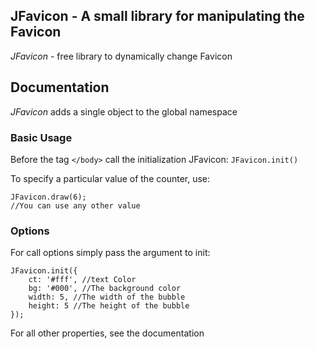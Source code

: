 ## JFavicon - A small library for manipulating the Favicon
*JFavicon* - free library to dynamically change Favicon

## Documentation
*JFavicon* adds a single object to the global namespace

### Basic Usage
Before the tag `</body>` call the initialization JFavicon: `JFavicon.init()`

To specify a particular value of the counter, use:

	JFavicon.draw(6);
	//You can use any other value
	
### Options
For call options simply pass the argument to init:

	JFavicon.init({
		ct: '#fff', //text Color
		bg: '#000', //The background color
		width: 5, //The width of the bubble
		height: 5 //The height of the bubble
	});
	
For all other properties, see the documentation